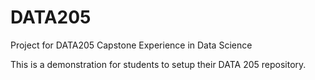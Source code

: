 # DATA205
Project for DATA205 Capstone Experience in Data Science

This is a demonstration for students to setup their DATA 205 repository.
